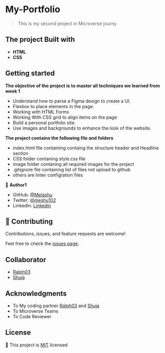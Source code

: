 # My-Portfolio
> This is my second project in Microverse journy 

## **The project Built with**

- **HTML**
- **CSS**

## Getting started 
**The objective of the project is to master all techniques we learned from week 1**
- Understand how to parse a Figma design to create a UI.
- Flexbox to place elements in the page.
- Working with HTML Forms 
- Working With CSS grid to align items on the page 
- Build a personal portfolio site.
- Use images and backgrounds to enhance the look of the website.

**The project contains the following file and folders**
- index.html file containing containg the structure header and Headline section 
- CSS folder contaning style.css file 
- image folder contaning all required images for the project 
- .gitignore file containing list of files not upload to github 
- others are linter configration files  

👤 **Author1**

- GitHub: [@Melashu](https://github.com/melashu)
- Twitter: [@meshu102](https://twitter.com/meshu102)
- LinkedIn:  [Linkedin](https://www.linkedin.com/in/melashu-amare-033a50b8/)

## 🤝 Contributing

Contributions, issues, and feature requests are welcome!

Feel free to check the [issues page](https://github.com/melashu/My-Portfolio/issues).

## Collaborator 

- [Ralph03](https://github.com/eerapheal)
- [Shuja](https://github.com/shuja-shah)

## Acknowledgments 
- To My coding partner  [Ralph03](https://github.com/eerapheal) and  [Shuja](https://github.com/shuja-shah)
- To Microverse Teams
- To Code Reviewer

## License 
📝 This project is [MIT](MIT.md) licensed